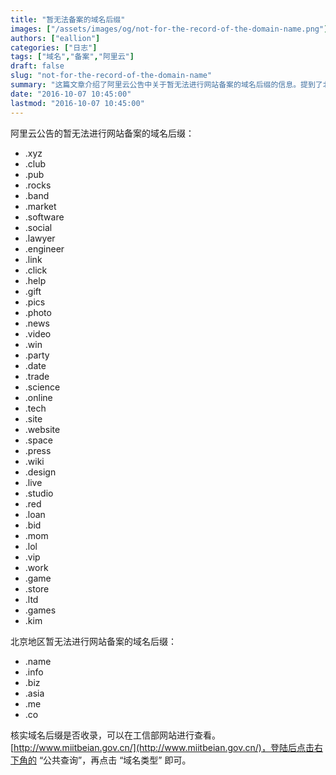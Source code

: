 ```yaml
---
title: "暂无法备案的域名后缀"
images: ["/assets/images/og/not-for-the-record-of-the-domain-name.png"]
authors: ["eallion"]
categories: ["日志"]
tags: ["域名","备案","阿里云"]
draft: false
slug: "not-for-the-record-of-the-domain-name"
summary: "这篇文章介绍了阿里云公告中关于暂无法进行网站备案的域名后缀的信息。提到了北京地区暂无法进行网站备案的域名后缀，并建议可以在工信部网站的“公共查询”中查看是否收录该域名后缀，具体方法是点击“域名类型”。"
date: "2016-10-07 10:45:00"
lastmod: "2016-10-07 10:45:00"
---
```


阿里云公告的暂无法进行网站备案的域名后缀：

- .xyz
- .club
- .pub
- .rocks
- .band
- .market
- .software
- .social
- .lawyer
- .engineer
- .link
- .click
- .help
- .gift
- .pics
- .photo
- .news
- .video
- .win
- .party
- .date
- .trade
- .science
- .online
- .tech
- .site
- .website
- .space
- .press
- .wiki
- .design
- .live
- .studio
- .red
- .loan
- .bid
- .mom
- .lol
- .vip
- .work
- .game
- .store
- .ltd
- .games
- .kim

北京地区暂无法进行网站备案的域名后缀：

- .name
- .info
- .biz
- .asia
- .me
- .co

核实域名后缀是否收录，可以在工信部网站进行查看。[http://www.miitbeian.gov.cn/](http://www.miitbeian.gov.cn/)，登陆后点击右下角的 “公共查询”，再点击 “域名类型” 即可。
